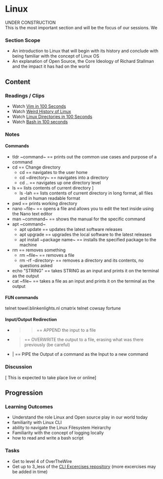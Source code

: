# Linux  
UNDER CONSTRUCTION  
This is the most important section and will be the focus of our sessions. We 
### Section Scope  
- An introduction to Linux that will begin with its history and conclude with being familiar with the concept of Linux OS
- An explanation of Open Source, the Core Ideology of Richard Stallman and the impact it has had on the world  
## Content  
### Readings / Clips  
- Watch [Vim in 100 Seconds](https://www.youtube.com/watch?v=-txKSRn0qeA)
- Watch [Weird History of Linux](https://www.youtube.com/watch?v=ShcR4Zfc6Dw)
- Watch [Linux Directories in 100 Seconds](https://www.youtube.com/watch?v=42iQKuQodW4)
- Watch [Bash in 100 seconds](https://www.youtube.com/watch?v=I4EWvMFj37g)
### Notes  
#### Commands
- tldr ~command~ == prints out the common use cases and purpose of a command
- cd == Change directory
    - cd == navigates to the user home
    - cd ~directory~ == navigates into a directory
    - cd .. == navigates up one directory level
- ls == lists contents of current directory ]
    - ls -lah == lists contents of current directory in long format, all files and in human readable format
- pwd == prints working directory
- nano ~file~ == opens a file and allows you to edit the text inside using the Nano text editor
- man ~command~ == shows the manual for the specific command
- apt ~command~
    - apt update == updates the latest software releases 
    - apt upgrade == upgrades the local software to the latest releases
    - apt install ~package name~ == installs the specified package to the machine
- rm == removes something
    - rm ~file~ == removes a file
    - rm -rf -directory- == removes a directory and its contents, no questions asked
- echo "STRING" == takes STRING as an input and prints it on the terminal as the output
- cat ~file~ == takes a file as an input and prints it on the terminal as the output
#### FUN commands
telnet towel.blinkenlights.nl
cmatrix
telnet
cowsay
fortune
#### Input/Output Redirection
- >> == APPEND the input to a file
- > == OVERWRITE the output to a file, erasing what was there previously (be careful)
- | == PIPE the Output of a command as the Input to a new command
### Discussion  
[ This is expected to take place live or online]
## Progression  
### Learning Outcomes  
- Understand the role Linux and Open source play in our world today  
- familiarity with Linux CLI  
- ability to navigate the Linux Filesystem Heirarchy  
- Familiarity with the concept of logging locally  
- how to read and write a bash script  
### Tasks    
- Get to level 4 of OverTheWire 
- Get up to 3_less of the [CLI Excercises repository](https://github.com/444B/CLI/tree/main/excercises) (more excercises may be added in time)
